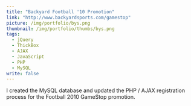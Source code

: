 ```yaml
---
title: "Backyard Football '10 Promotion"
link: "http://www.backyardsports.com/gamestop"
picture: /img/portfolio/bys.png
thumbnail: /img/portfolio/thumbs/bys.png
tags: 
  - jQuery
  - ThickBox
  - AJAX
  - JavaScript
  - PHP
  - MySQL
write: false
---
```


I created the MySQL database and updated the PHP / AJAX registration process for the Football 2010 GameStop promotion.